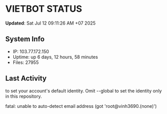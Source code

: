 # VIETBOT STATUS
**Updated**: Sat Jul 12 09:11:26 AM +07 2025

## System Info
- IP: 103.77.172.150
- Uptime: up 6 days, 12 hours, 58 minutes
- Files: 27955

## Last Activity

to set your account's default identity.
Omit --global to set the identity only in this repository.

fatal: unable to auto-detect email address (got 'root@vinh3690.(none)')
